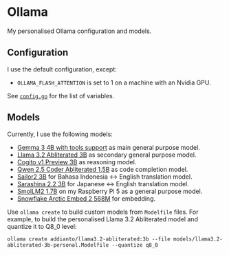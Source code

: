 # Ollama

My personalised Ollama configuration and models.

## Configuration

I use the default configuration, except:

- `OLLAMA_FLASH_ATTENTION` is set to 1 on a machine with an Nvidia GPU.

See [`config.go`](https://github.com/ollama/ollama/blob/v0.5.7/envconfig/config.go) for the list of variables.

## Models

Currently, I use the following models:

- [Gemma 3 4B with tools support](https://ollama.com/PetrosStav/gemma3-tools:4b) as main general purpose model.
- [Llama 3.2 Abliterated 3B](./models/llama3.2-abliterated-3b-personal.Modelfile) as secondary general purpose model.
- [Cogito v1 Preview 3B](https://ollama.com/library/cogito:3b) as reasoning model.
- [Qwen 2.5 Coder Abliterated 1.5B](./models/qwen2.5-coder-abliterated-1.5b-personal.Modelfile) as code completion model.
- [Sailor2 3B](https://huggingface.co/sail/Sailor2-3B) for Bahasa Indonesia <-> English translation model.
- [Sarashina 2.2 3B](https://huggingface.co/sbintuitions/sarashina2.2-3b) for Japanese <-> English translation model.
- [SmolLM2 1.7B](https://huggingface.co/HuggingFaceTB/SmolLM2-1.7B-Instruct) on my Raspberry Pi 5 as a general purpose model.
- [Snowflake Arctic Embed 2 568M](https://huggingface.co/Snowflake/snowflake-arctic-embed-l-v2.0) for embedding.

Use `ollama create` to build custom models from `Modelfile` files.
For example, to build the personalised Llama 3.2 Abliterated model and quantize it to Q8_0 level:

```shell
ollama create addianto/llama3.2-abliterated:3b --file models/llama3.2-abliterated-3b-personal.Modelfile --quantize q8_0
```
